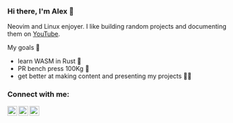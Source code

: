 ### Hi there, I'm Alex 👋

Neovim and Linux enjoyer. I like building random projects and documenting them on [YouTube](https://www.youtube.com/channel/UCQfbjXwtGuJ-7hDMmAm1-rA).

My goals 🎯

- learn WASM in Rust 🦀
- PR bench press 100Kg 💪
- get better at making content and presenting my projects 👨‍💻

### Connect with me:

[<img align="left" alt="alexjercan | LinkedIn" width="22px" src="https://cdn.jsdelivr.net/npm/simple-icons@v3/icons/linkedin.svg" />][linkedin]
[<img align="left" alt="alexjercan | Instagram" width="22px" src="https://cdn.jsdelivr.net/npm/simple-icons@v3/icons/instagram.svg" />][instagram]
[<img align="left" alt="alexjercan | YouTube" width="22px" src="https://cdn.jsdelivr.net/npm/simple-icons@v3/icons/youtube.svg" />][youtube]

<br />

[instagram]: https://www.instagram.com/alex_jercan/?hl=ro
[linkedin]: https://www.linkedin.com/in/alex-jercan-42636713a/
[youtube]: https://www.youtube.com/channel/UCQfbjXwtGuJ-7hDMmAm1-rA
